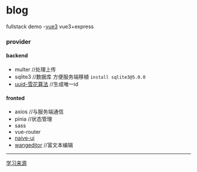# blog

fullstack demo -[vue3]("https://cn.vuejs.org/")
vue3+express
### provider
#### backend
 * multer //处理上传
 * sqlite3 //数据库 方便服务端移植  `install sqlite3@5.0.0`
 * [uuid-雪花算法]("https://gitee.com/baby_muxin/idgenerator/tree/master")  //生成唯一id
#### fronted
 * axios  //与服务端通信
 * pinia  //状态管理
 * sass
 * vue-router
 * [naive-ui]("https://www.naiveui.com/zh-CN/os-theme")
 * [wangeditor]("https://www.wangeditor.com/")  //富文本编辑

---
[学习来源]("https://gitee.com/mingmingmingge/course-code/tree/master/blog%E9%A1%B9%E7%9B%AE%E5%89%8D%E5%90%8E%E7%AB%AF%E4%BB%A3%E7%A0%81")
